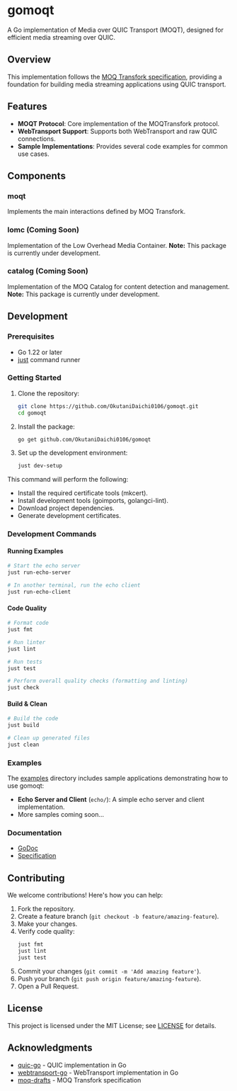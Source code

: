 # gomoqt

A Go implementation of Media over QUIC Transport (MOQT), designed for efficient media streaming over QUIC.

## Overview

This implementation follows the [MOQ Transfork specification](https://kixelated.github.io/moq-drafts/draft-lcurley-moq-transfork.html), providing a foundation for building media streaming applications using QUIC transport.

## Features

- **MOQT Protocol**: Core implementation of the MOQTransfork protocol.
- **WebTransport Support**: Supports both WebTransport and raw QUIC connections.
- **Sample Implementations**: Provides several code examples for common use cases.

## Components

### moqt

Implements the main interactions defined by MOQ Transfork.

### lomc (Coming Soon)

Implementation of the Low Overhead Media Container.
**Note:** This package is currently under development.

### catalog (Coming Soon)

Implementation of the MOQ Catalog for content detection and management.
**Note:** This package is currently under development.

## Development

### Prerequisites

- Go 1.22 or later
- [just](https://github.com/casey/just) command runner

### Getting Started

1. Clone the repository:
   ```bash
   git clone https://github.com/OkutaniDaichi0106/gomoqt.git
   cd gomoqt
   ```

2. Install the package:
   ```bash
   go get github.com/OkutaniDaichi0106/gomoqt
   ```

3. Set up the development environment:
   ```bash
   just dev-setup
   ```

This command will perform the following:
- Install the required certificate tools (mkcert).
- Install development tools (goimports, golangci-lint).
- Download project dependencies.
- Generate development certificates.

### Development Commands

#### Running Examples
```bash
# Start the echo server
just run-echo-server

# In another terminal, run the echo client
just run-echo-client
```

#### Code Quality
```bash
# Format code
just fmt

# Run linter
just lint

# Run tests
just test

# Perform overall quality checks (formatting and linting)
just check
```

#### Build & Clean
```bash
# Build the code
just build

# Clean up generated files
just clean
```

### Examples

The [examples](examples) directory includes sample applications demonstrating how to use gomoqt:

- **Echo Server and Client** (`echo/`): A simple echo server and client implementation.
- More samples coming soon…

### Documentation

- [GoDoc](https://pkg.go.dev/github.com/OkutaniDaichi0106/gomoqt)
- [Specification](https://kixelated.github.io/moq-drafts/draft-lcurley-moq-transfork.html)

## Contributing

We welcome contributions! Here's how you can help:

1. Fork the repository.
2. Create a feature branch (`git checkout -b feature/amazing-feature`).
3. Make your changes.
4. Verify code quality:
   ```bash
   just fmt
   just lint
   just test
   ```
5. Commit your changes (`git commit -m 'Add amazing feature'`).
6. Push your branch (`git push origin feature/amazing-feature`).
7. Open a Pull Request.

## License

This project is licensed under the MIT License; see [LICENSE](LICENSE) for details.

## Acknowledgments

- [quic-go](https://github.com/quic-go/quic-go) - QUIC implementation in Go
- [webtransport-go](https://github.com/quic-go/webtransport-go) - WebTransport implementation in Go
- [moq-drafts](https://github.com/kixelated/moq-drafts) - MOQ Transfork specification











